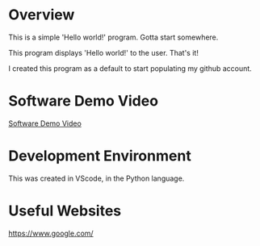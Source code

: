 # Overview

This is a simple 'Hello world!' program. Gotta start somewhere.

This program displays 'Hello world!' to the user. That's it!

I created this program as a default to start populating my github account.

# Software Demo Video

[Software Demo Video](https://youtu.be/MmkWTWTR0j8)

# Development Environment

This was created in VScode, in the Python language.

# Useful Websites

https://www.google.com/
